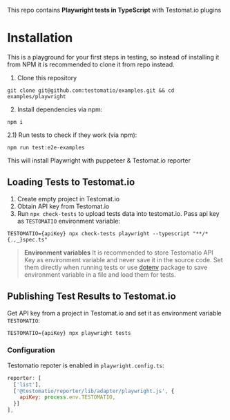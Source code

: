 This repo contains **Playwright tests in TypeScript** with Testomat.io plugins

# Installation

This is a playground for your first steps in testing, so instead of installing it from NPM it is recommended to clone it from repo instead.

1) Clone this repository

```
git clone git@github.com:testomatio/examples.git && cd examples/playwright
```

2) Install dependencies via npm:

```
npm i
```

2.1) Run tests to check if they work (via npm):

```
npm run test:e2e-examples
```

This will install Playwright with puppeteer & Testomat.io reporter

## Loading Tests to Testomat.io

1. Create empty project in Testomat.io
2. Obtain API key from Testomat.io
2. Run `npx check-tests` to upload tests data into testomat.io. Pass api key as `TESTOMATIO` environment variable:

```
TESTOMATIO={apiKey} npx check-tests playwright --typescript "**/*{.,_}spec.ts"
```

> **Environment variables** It is recommended to store Testomatio API Key as environment variable and never save it in the source code. Set them directly when running tests or use [dotenv](https://www.npmjs.com/package/dotenv) package to save environment variable in a file and load them for tests.

## Publishing Test Results to Testomat.io

Get API key from a project in Testomat.io and set it as environment variable `TESTOMATIO`:

```
TESTOMATIO={apiKey} npx playwright tests
```

### Configuration

Testomatio repoter is enabled in `playwright.config.ts`:

```js
reporter: [
  ['list'],
  ['@testomatio/reporter/lib/adapter/playwright.js', {
    apiKey: process.env.TESTOMATIO,
  }]
],
```
